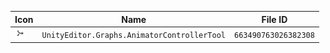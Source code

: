 | Icon | Name | File ID |
| ---  | ---  | ---     |
| ![](UnityEditor.Graphs.AnimatorControllerTool.png) | `UnityEditor.Graphs.AnimatorControllerTool` | `663490763026382308` |
